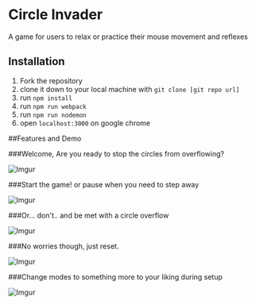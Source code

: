 # Circle Invader

A game for users to relax or practice their mouse movement and reflexes

## Installation
  1. Fork the repository
  2. clone it down to your local machine with ```git clone [git repo url]```
  3. run ```npm install```
  4. run ```npm run webpack```
  5. run ```npm run nodemon```
  6. open ```localhost:3000``` on google chrome

##Features and Demo

###Welcome, Are you ready to stop the circles from overflowing?

![Imgur](https://i.imgur.com/2tgcn3U.gif)


###Start the game! or pause when you need to step away

![Imgur](https://i.imgur.com/HaQ5BO5.gif)


###Or... don't.. and be met with a circle overflow

![Imgur](https://i.imgur.com/lZj0C12.gif)


###No worries though, just reset.

![Imgur](https://i.imgur.com/g0jRO2F.gif)


###Change modes to something more to your liking during setup

![Imgur](https://i.imgur.com/fR1lQYG.gif)
